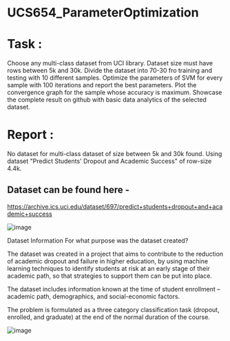 # UCS654_ParameterOptimization

# Task :

Choose any multi-class dataset from UCI library. Dataset size must have rows between 5k and 30k. Divide the dataset into 70-30 fro training and testing with 10 different samples. Optimize the parameters of SVM for every sample with 100 iterations and report the best parameters. Plot the convergence graph for the sample whose accuracy is maximum. Showcase the complete result on github with basic data analytics of the selected dataset.


# Report :

No dataset for multi-class dataset of size between 5k and 30k found. Using dataset "Predict Students' Dropout and Academic Success" of row-size 4.4k.

## Dataset can be found here -

https://archive.ics.uci.edu/dataset/697/predict+students+dropout+and+academic+success

![image](https://github.com/shw5652/uCS654_ParameterOptimization/assets/103035818/1a8a50b7-0b46-4923-84ba-2d1f107c835f)

Dataset Information
For what purpose was the dataset created?

The dataset was created in a project that aims to contribute to the reduction of academic dropout and failure in higher education, by using machine learning techniques to identify students at risk at an early stage of their academic path, so that strategies to support them can be put into place. 

The dataset includes information known at the time of student enrollment – academic path, demographics, and social-economic factors. 

The problem is formulated as a three category classification task (dropout, enrolled, and graduate) at the end of the normal duration of the course.


![image](https://github.com/shw5652/uCS654_ParameterOptimization/assets/103035818/0c284b53-110f-4745-b663-5eb97e6c5417)



